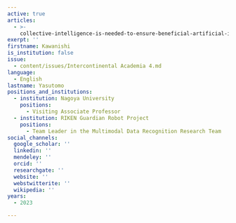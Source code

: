 ```yaml
---
active: true
articles:
  - >-
    collective-intelligence-is-needed-to-ensure-beneficial-artificial-intelligence
exerpt: ''
firstname: Kawanishi
is_institution: false
issue:
  - content/issues/Intercontinental Academia 4.md
language:
  - English
lastname: Yasutomo
positions_and_institutions:
  - institution: Nagoya University
    positions:
      - Visiting Associate Professor
  - institution: RIKEN Guardian Robot Project
    positions:
      - Team Leader in the Multimodal Data Recognition Research Team
social_channels:
  google_scholar: ''
  linkedin: ''
  mendeley: ''
  orcid: ''
  researchgate: ''
  website: ''
  webstwitterite: ''
  wikipedia: ''
years:
  - 2023

---
```

